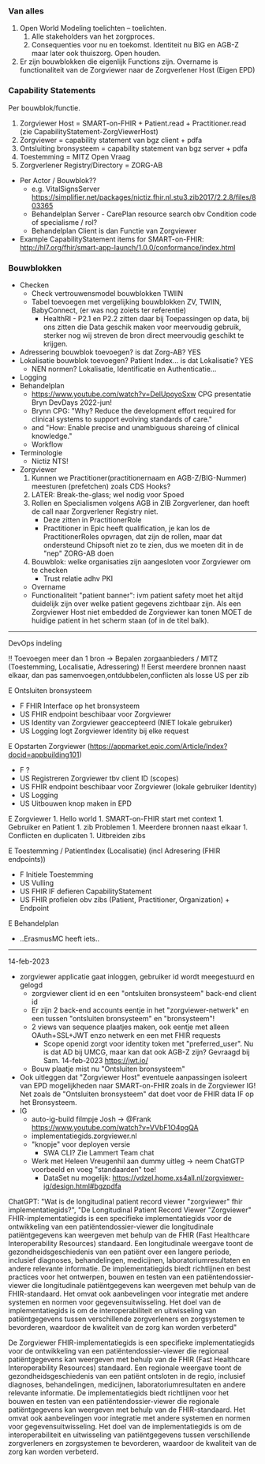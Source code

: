 
### Van alles

1. Open World Modeling toelichten – toelichten. 
    1. Alle stakeholders van het zorgproces. 
    1. Consequenties voor nu en toekomst. Identiteit nu BIG en AGB-Z maar later ook thuiszorg. Open houden. 
1. Er zijn bouwblokken die eigenlijk Functions zijn. Overname is functionaliteit van de Zorgviewer naar de Zorgverlener Host (Eigen EPD)

### Capability Statements

Per bouwblok/functie.

1. Zorgviewer Host = SMART-on-FHIR + Patient.read + Practitioner.read (zie CapabilityStatement-ZorgViewerHost)
1. Zorgviewer = capability statement van bgz client + pdfa
1. Ontsluiting bronsysteem = capability statement van bgz server + pdfa
1. Toestemming = MITZ Open Vraag
1. Zorgverlener Registry/Directory = ZORG-AB
* Per Actor / Bouwblok??
    * e.g. VitalSignsServer https://simplifier.net/packages/nictiz.fhir.nl.stu3.zib2017/2.2.8/files/803365
    * Behandelplan Server - CarePlan resource search obv Condition code of specialisme / rol?
    * Behandelplan Client is dan Functie van Zorgviewer
* Example CapabilityStatement items for SMART-on-FHIR: http://hl7.org/fhir/smart-app-launch/1.0.0/conformance/index.html

### Bouwblokken

* Checken
    * Check vertrouwensmodel bouwblokken TWIIN
    * Tabel toevoegen met vergelijking bouwblokken ZV, TWIIN, BabyConnect, (er was nog zoiets ter referentie)
        * HealthRI - P2.1 en P2.2 zitten daar bij Toepassingen op data, bij ons zitten die Data geschik maken voor meervoudig gebruik, sterker nog wij streven de bron direct meervoudig geschikt te krijgen.
* Adressering bouwblok toevoegen? is dat Zorg-AB? YES
* Lokalisatie bouwblok toevoegen? Patient Index... is dat Lokalisatie? YES
    * NEN normen? Lokalisatie, Identificatie en Authenticatie...
* Logging
* Behandelplan
    * https://www.youtube.com/watch?v=DelUpoyoSxw CPG presentatie Bryn DevDays 2022-jun!
    * Brynn CPG: "Why? Reduce the development effort required for clinical systems to support evolving standards of care."
    * and "How: Enable precise and unambiguous shareing of clinical knowledge."
    * Workflow
* Terminologie
    * Nictiz NTS!
* Zorgviewer
    1. Kunnen we Practitioner(practitionernaam en AGB-Z/BIG-Nummer) meesturen (prefetchen) zoals CDS Hooks?
    1. LATER: Break-the-glass; wel nodig voor Spoed
    1. Rollen en Specialismen volgens AGB in ZIB Zorgverlener, dan hoeft de call naar Zorgverlener Registry niet.
        * Deze zitten in PractitionerRole
        * Practitioner in Epic heeft qualification, je kan los de PractitionerRoles opvragen, dat zijn de rollen, maar dat ondersteund Chipsoft niet zo te zien, dus we moeten dit in de "nep" ZORG-AB doen
    1. Bouwblok: welke organisaties zijn aangesloten voor Zorgviewer om te checken
        * Trust relatie adhv PKI
    * Overname
    * Functionaliteit "patient banner": ivm patient safety moet het altijd duidelijk zijn over welke patient gegevens zichtbaar zijn. Als een Zorgviewer Host niet embedded de Zorgviewer kan tonen MOET de huidige patient in het scherm staan (of in de titel balk).

---------
DevOps indeling

!! Toevoegen meer dan 1 bron -> Bepalen zorgaanbieders / MITZ (Toestemming, Localisatie, Adressering) 
!! Eerst meerdere bronnen naast elkaar, dan pas samenvoegen,ontdubbelen,conflicten als losse US per zib

E Ontsluiten bronsysteem
- F FHIR Interface op het bronsysteem
 - US FHIR endpoint beschibaar voor Zorgviewer
 - US Identity van Zorgviewer geaccepteerd (NIET lokale gebruiker)
 - US Logging logt Zorgviewer Identity bij elke request

E Opstarten Zorgviewer (https://appmarket.epic.com/Article/Index?docid=appbuilding101)
- F ?
 - US Registreren Zorgviewer tbv client ID (scopes)
 - US FHIR endpoint beschibaar voor Zorgviewer (lokale gebruiker Identity)
 - US Logging
 - US Uitbouwen knop maken in EPD

E Zorgviewer
    1. Hello world
    1. SMART-on-FHIR start met context
    1. Gebruiker en Patient
    1. zib Problemen
    1. Meerdere bronnen naast elkaar
    1. Conflicten en duplicaten
    1. Uitbreiden zibs

E Toestemming / PatientIndex (Localisatie) (incl Adresering (FHIR endpoints))
 - F Initiele Toestemming
  - US Vulling
  - US FHIR IF defieren CapabilityStatement
  - US FHIR profielen obv zibs (Patient, Practitioner, Organization) + Endpoint

E Behandelplan
 - ..ErasmusMC heeft iets..
------------

14-feb-2023
* zorgviewer applicatie gaat inloggen, gebruiker id wordt meegestuurd en gelogd
    * zorgviewer client id en een "ontsluiten bronsysteem" back-end client id
    * Er zijn 2 back-end accounts eentje in het "zorgviewer-netwerk" en een tussen "ontsluiten bronsysteem" en "bronsysteem"!
    * 2 views van sequence plaatjes maken, ook eentje met alleen OAuth+SSL+JWT enzo netwerk en een met FHIR requests
        * Scope openid zorgt voor identity token met "preferred_user". Nu is dat AD bij UMCG, maar kan dat ook AGB-Z zijn? Gevraagd bij Sam. 14-feb-2023 https://jwt.io/
    * Bouw plaatje mist nu "Ontsluiten bronsysteem"
* Ook uitleggen dat "Zorgviewer Host" eventuele aanpassingen isoleert van EPD mogelijkheden naar SMART-on-FHIR zoals in de Zorgviewer IG! Net zoals de "Ontsluiten bronsysteem" dat doet voor de FHIR data IF op het Bronsysteem.
* IG
    * auto-ig-build filmpje Josh -> @Frank https://www.youtube.com/watch?v=VVbF1O4pgQA
    * implementatiegids.zorgviewer.nl
    * "knopje" voor deployen versie
        * SWA CLI? Zie Lammert Team chat
    * Werk met Heleen Vreugenhil aan dummy uitleg -> neem ChatGTP voorbeeld en voeg "standaarden" toe!
        * DataSet nu mogelijk: https://vdzel.home.xs4all.nl/zorgviewer-ig/design.html#bgzpdfa

ChatGPT: "Wat is de longitudinal patient record viewer "zorgviewer" fhir implementatiegids?", "De Longitudinal Patient Record Viewer "Zorgviewer" FHIR-implementatiegids is een specifieke implementatiegids voor de ontwikkeling van een patiëntendossier-viewer die longitudinale patiëntgegevens kan weergeven met behulp van de FHIR (Fast Healthcare Interoperability Resources) standaard. Een longitudinale weergave toont de gezondheidsgeschiedenis van een patiënt over een langere periode, inclusief diagnoses, behandelingen, medicijnen, laboratoriumresultaten en andere relevante informatie.
De implementatiegids biedt richtlijnen en best practices voor het ontwerpen, bouwen en testen van een patiëntendossier-viewer die longitudinale patiëntgegevens kan weergeven met behulp van de FHIR-standaard. Het omvat ook aanbevelingen voor integratie met andere systemen en normen voor gegevensuitwisseling. Het doel van de implementatiegids is om de interoperabiliteit en uitwisseling van patiëntgegevens tussen verschillende zorgverleners en zorgsystemen te bevorderen, waardoor de kwaliteit van de zorg kan worden verbeterd"

De Zorgviewer FHIR-implementatiegids is een specifieke implementatiegids voor de ontwikkeling van een patiëntendossier-viewer die regionaal patiëntgegevens kan weergeven met behulp van de FHIR (Fast Healthcare Interoperability Resources) standaard. Een regionale weergave toont de gezondheidsgeschiedenis van een patiënt ontsloten in de regio, inclusief diagnoses, behandelingen, medicijnen, laboratoriumresultaten en andere relevante informatie.
De implementatiegids biedt richtlijnen voor het bouwen en testen van een patiëntendossier-viewer die regionale patiëntgegevens kan weergeven met behulp van de FHIR-standaard. Het omvat ook aanbevelingen voor integratie met andere systemen en normen voor gegevensuitwisseling. Het doel van de implementatiegids is om de interoperabiliteit en uitwisseling van patiëntgegevens tussen verschillende zorgverleners en zorgsystemen te bevorderen, waardoor de kwaliteit van de zorg kan worden verbeterd.
